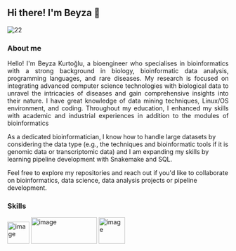 ## **Hi there! I'm Beyza 👋**
![22](https://github.com/user-attachments/assets/1331cd0d-c15a-414f-a3a5-2891bbd8ae17)

### **About me**
<p align="justify">
Hello! I'm Beyza Kurtoğlu, a bioengineer who specialises in bioinformatics with a strong background in biology, bioinformatic data analysis, programming languages, and rare diseases. My research is focused on integrating advanced computer science technologies with biological data to unravel the intricacies of diseases and gain comprehensive insights into their nature. I have great knowledge of data mining techniques, Linux/OS environment, and coding. Throughout my education, I enhanced my skills with academic and industrial experiences in addition to the modules of bioinformatics

As a dedicated bioinformatician, I know how to handle large datasets by considering the data type (e.g., the techniques and bioinformatic tools if it is genomic data or transcriptomic data) and I am expanding my skills by learning pipeline development with Snakemake and SQL.

Feel free to explore my repositories and reach out if you'd like to collaborate on bioinformatics, data science, data analysis projects or pipeline development.
</p>

### **Skills**
<img src="https://github.com/user-attachments/assets/fab73269-024e-40e6-b9f9-7325c3ced50a" alt="image" width="50" height="50">
<img src="https://github.com/user-attachments/assets/856fcb95-cacd-4fdd-b3ec-12113f3fea1a" alt="image" width="150" height="60">
<img src="https://github.com/user-attachments/assets/bb3b78b8-2771-4766-bf1d-4d9f32411b6a" alt="image" width="60" height="60">


